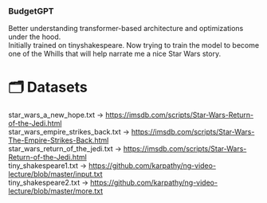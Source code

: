 ### BudgetGPT

Better understanding transformer-based architecture and optimizations under the hood.  
Initially trained on tinyshakespeare. 
Now trying to train the model to become one of the Whills that will help narrate me a nice Star Wars story.

# 🗂️ Datasets
star_wars_a_new_hope.txt -> https://imsdb.com/scripts/Star-Wars-Return-of-the-Jedi.html  
star_wars_empire_strikes_back.txt -> https://imsdb.com/scripts/Star-Wars-The-Empire-Strikes-Back.html  
star_wars_return_of_the_jedi.txt -> https://imsdb.com/scripts/Star-Wars-Return-of-the-Jedi.html  
tiny_shakespeare1.txt -> https://github.com/karpathy/ng-video-lecture/blob/master/input.txt  
tiny_shakespeare2.txt -> https://github.com/karpathy/ng-video-lecture/blob/master/more.txt
